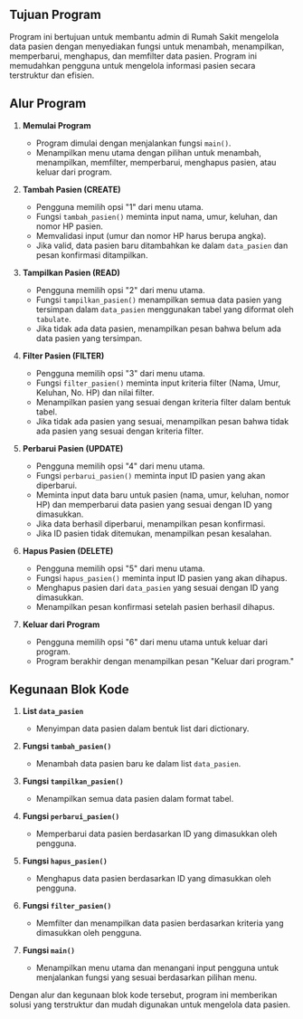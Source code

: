 ## Tujuan Program

Program ini bertujuan untuk membantu admin di Rumah Sakit mengelola data pasien dengan menyediakan fungsi untuk menambah, menampilkan, memperbarui, menghapus, dan memfilter data pasien. 
Program ini memudahkan pengguna untuk mengelola informasi pasien secara terstruktur dan efisien.

## Alur Program

1. **Memulai Program**
   - Program dimulai dengan menjalankan fungsi `main()`.
   - Menampilkan menu utama dengan pilihan untuk menambah, menampilkan, memfilter, memperbarui, menghapus pasien, atau keluar dari program.

2. **Tambah Pasien (CREATE)**
   - Pengguna memilih opsi "1" dari menu utama.
   - Fungsi `tambah_pasien()` meminta input nama, umur, keluhan, dan nomor HP pasien.
   - Memvalidasi input (umur dan nomor HP harus berupa angka).
   - Jika valid, data pasien baru ditambahkan ke dalam `data_pasien` dan pesan konfirmasi ditampilkan.

3. **Tampilkan Pasien (READ)**
   - Pengguna memilih opsi "2" dari menu utama.
   - Fungsi `tampilkan_pasien()` menampilkan semua data pasien yang tersimpan dalam `data_pasien` menggunakan tabel yang diformat oleh `tabulate`.
   - Jika tidak ada data pasien, menampilkan pesan bahwa belum ada data pasien yang tersimpan.

4. **Filter Pasien (FILTER)**
   - Pengguna memilih opsi "3" dari menu utama.
   - Fungsi `filter_pasien()` meminta input kriteria filter (Nama, Umur, Keluhan, No. HP) dan nilai filter.
   - Menampilkan pasien yang sesuai dengan kriteria filter dalam bentuk tabel.
   - Jika tidak ada pasien yang sesuai, menampilkan pesan bahwa tidak ada pasien yang sesuai dengan kriteria filter.

5. **Perbarui Pasien (UPDATE)**
   - Pengguna memilih opsi "4" dari menu utama.
   - Fungsi `perbarui_pasien()` meminta input ID pasien yang akan diperbarui.
   - Meminta input data baru untuk pasien (nama, umur, keluhan, nomor HP) dan memperbarui data pasien yang sesuai dengan ID yang dimasukkan.
   - Jika data berhasil diperbarui, menampilkan pesan konfirmasi.
   - Jika ID pasien tidak ditemukan, menampilkan pesan kesalahan.

6. **Hapus Pasien (DELETE)**
   - Pengguna memilih opsi "5" dari menu utama.
   - Fungsi `hapus_pasien()` meminta input ID pasien yang akan dihapus.
   - Menghapus pasien dari `data_pasien` yang sesuai dengan ID yang dimasukkan.
   - Menampilkan pesan konfirmasi setelah pasien berhasil dihapus.

7. **Keluar dari Program**
   - Pengguna memilih opsi "6" dari menu utama untuk keluar dari program.
   - Program berakhir dengan menampilkan pesan "Keluar dari program."

## Kegunaan Blok Kode

1. **List `data_pasien`**
   - Menyimpan data pasien dalam bentuk list dari dictionary.

2. **Fungsi `tambah_pasien()`**
   - Menambah data pasien baru ke dalam list `data_pasien`.

3. **Fungsi `tampilkan_pasien()`**
   - Menampilkan semua data pasien dalam format tabel.

4. **Fungsi `perbarui_pasien()`**
   - Memperbarui data pasien berdasarkan ID yang dimasukkan oleh pengguna.

5. **Fungsi `hapus_pasien()`**
   - Menghapus data pasien berdasarkan ID yang dimasukkan oleh pengguna.

6. **Fungsi `filter_pasien()`**
   - Memfilter dan menampilkan data pasien berdasarkan kriteria yang dimasukkan oleh pengguna.

7. **Fungsi `main()`**
   - Menampilkan menu utama dan menangani input pengguna untuk menjalankan fungsi yang sesuai berdasarkan pilihan menu.

Dengan alur dan kegunaan blok kode tersebut, program ini memberikan solusi yang terstruktur dan mudah digunakan untuk mengelola data pasien.
